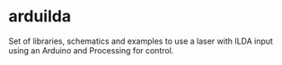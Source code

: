 # arduilda
Set of libraries, schematics and examples to use a laser with ILDA input using an Arduino and Processing for control.
